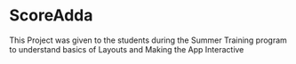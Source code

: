 # ScoreAdda
This Project was given to the students during the Summer Training program to understand basics of Layouts and Making the App Interactive
